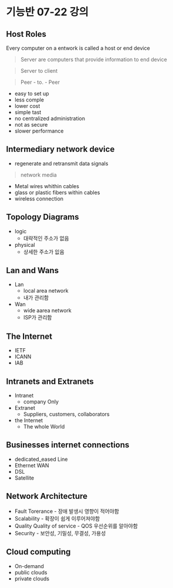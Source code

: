 # 기능반 07-22 강의

## Host Roles

Every computer on a entwork is called a host or end device

> Server are computers that provide information to end device
> 

> Server to client
> 

> Peer - to. - Peer
> 
- easy to set up
- less comple
- lower cost
- simple tast
- no centralized administration
- not as secure
- slower performance

## Intermediary network device

- regenerate and retransmit data signals

> network media
> 
- Metal wires whithin cables
- glass or plastic fibers within cables
- wireless connection

## Topology Diagrams

- logic
    - 대략적인 주소가 없음
- physical
    - 상세한 주소가 잆음

## Lan and Wans

- Lan
    - local area network
    - 내가 관리함
- Wan
    - wide aarea network
    - ISP가 관리함

## The Internet

- IETF
- ICANN
- IAB

## Intranets and Extranets

- Intranet
    - company Only
- Extranet
    - Suppliers, customers, collaborators
- the Internet
    - The whole World

## Businesses internet connections

- dedicated_eased Line
- Ethernet WAN
- DSL
- Satellite

## Network Architecture

- Fault Torerance - 장애 발생시 영향이 적어야함
- Scalability  - 확장이 쉽게 이루어져야함
- Quality Quality of service - QOS 우선순위를 알아야함
- Security - 보안성, 기밀성, 무결성, 가용성

## Cloud computing

- On-demand
- public clouds
- private clouds